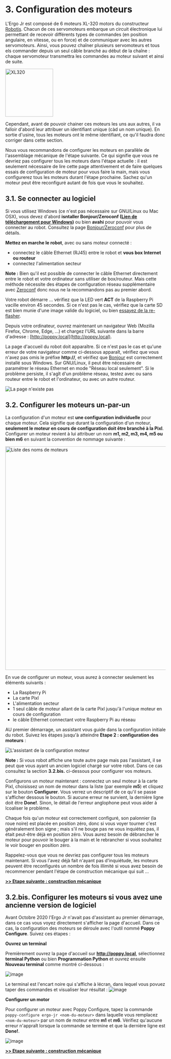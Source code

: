 # 3. Configuration des moteurs

L'Ergo Jr est composé de 6 moteurs XL-320 motors du constructeur [Robotis](http://www.robotis.us/dynamixel-xl-320/). Chacun de ces servomoteurs embarque un circuit électronique lui permettant de recevoir différents types de commandes (en position angulaire, en vitesse, ou en force) et de communiquer avec les autres servomoteurs. Ainsi, vous pouvez chaîner plusieurs servomoteurs et tous els commander depuis un seul câble branché au début de la chaîne : chaque servomoteur transmettra les commandes au moteur suivant et ainsi de suite.

<img src="img/assembly/xl_320.jpg" alt="XL320" height="150">

Cependant, avant de pouvoir chainer ces moteurs les uns aux autres, il va falloir d'abord leur attribuer un identifiant unique (càd un nom unique). En sortie d'usine, tous les moteurs ont le même identifiant, ce qu'il faudra donc corriger dans cette section.

Nous vous recommandons de configurer les moteurs en parallèle de l'assemblage mécanique de l'étape suivante. Ce qui signifie que vous ne devriez pas configurer tous les moteurs dans l'étape actuelle : il est seulement nécessaire de lire cette page attentivement et de faire quelques essais de configuration de moteur pour vous faire la main, mais vous configurerez tous les moteurs durant l'étape prochaine. Sachez qu'un moteur peut être reconfiguré autant de fois que vous le souhaitez.

## 3.1. Se connecter au logiciel

Si vous utilisez Windows (ce n'est pas nécessaire sur GNU/Linux ou Mac OSX), vous devez d'abord **isntaller Bonjour/Zeroconf ([Lien de téléchargement pour Windows](https://support.apple.com/kb/DL999))** ou bien **avahi** pour pouvoir vous connecter au robot.
Consultez la page [Bonjour/Zeroconf](../../installation/install-zeroconf.md) pour plus de détails.

**Mettez en marche le robot**, avec ou sans moteur connecté :

- connectez le câble Ethernet (RJ45) entre le robot et **vous box Internet ou routeur** 
- connectez l'alimentation secteur

**Note :** Bien qu'il est possible de connecter le câble Ethernet directement entre le robot et votre ordinateur sans utiliser de box/routeur. Mais cette méthode nécessite des étapes de configuration réseau supplémentaire avec [Zeroconf](../../installation/install-zeroconf.md) donc nous ne la recommandons pas au premier abord.

Votre robot démarre ... vérifiez que la LED vert **ACT** de la Raspberry Pi vacille environ 45 secondes. Si ce n'est pas le cas, vérifiez que la carte SD est bien munie d'une image valide du logiciel, ou bien [essayez de la re-flasher](../../installation/burn-an-image-file.md).

Depuis votre ordinateur, ouvrez maintenant un navigateur Web (Mozilla Firefox, Chrome, Edge, ...) et chargez l'URL suivante dans la barre d'adresse : [http://poppy.local](http://poppy.local).

La page d'accueil du robot doit apparaître. Si ce n'est pas le cas et qu'une erreur de votre navigateur comme ci-dessous apparaît, vérifiez que vous n'avez pas omis le préfixe **http://**, et vérifiez que [Bonjour](../../installation/install-zeroconf.md) est correctement installé sous Windows. Sur GNU/Linux, il peut être nécessaire de paramétrer le réseau Ethernet en mode "Réseau local seulement". Si le problème persiste, il s'agît d'un problème réseau, testez avec ou sans routeur entre le robot et l'ordinateur, ou avec un autre routeur.

![La page n'existe pas](img/IHM/webpage_not_available.jpg)

## 3.2. Configurer les moteurs un-par-un

La configuration d'un moteur est **une configuration individuelle** pour chaque moteur. Cela signifie que durant la configuration d'un moteur, **seulement le moteur en cours de configuration doit être branché à la Pixl**. Configurer un moteur revient à lui attribuer un nom **m1, m2, m3, m4, m5 ou bien m6** en suivant la convention de nommage suivante :

<img src="img/assembly/motors.png" alt="Liste des noms de moteurs" width="700">

En vue de configurer un moteur, vous aurez à connecter seulement les éléments suivants :
* La Raspberry Pi
* La carte Pixl
* L'alimentation secteur
* 1 seul câble de moteur allant de la carte Pixl jusqu'à l'unique moteur en cours de configuration
* le câble Ethernet connectant votre Raspberry Pi au réseau

AU premier démarrage, un assistant vous guide dans la configuration initiale du robot. Suivez les étapes jusqu'à atteindre **Etape 2 : configuration des moteurs** :

![L'assistant de la configuration moteur](img/IHM/motor_config_assistant.png)

**Note :** Si vous robot affiche une toute autre page mais pas l'assistant, il se peut que vous ayant un ancien logiciel chargé sur votre robot. Dans ce cas consultez la section **3.2.bis.** ci-dessous pour configurer vos moteurs.

Configurons un moteur maintenant : connectez un seul moteur à la carte Pixl, choisissez un nom de moteur dans la liste (par exemple **m5**) et cliquez sur le bouton **Configurer**. Vous verrez un descriptif de ce qu'il se passe s'afficher dessous le bouton. Si aucune erreur ne survient, la dernière ligne doit être **Done!**. Sinon, le détail de l'erreur anglophone peut vous aider à lcoaliser le problème. 

Chaque fois qu'un moteur est correctement configuré, son palonnier (la roue noire) est placée en position zéro, donc si vous voyer tourner c'est généralement bon signe ; mais s'il ne bouge pas ne vous inquiétez pas, il était peut-être déjà en position zéro. Vous aurez besoin de débrancher le moteur pour pouvoir le bouger à la main et le rebrancher si vous souhaitez le voir bouger en position zéro.

Rappelez-vous que vous ne devriez pas configurer tous les moteurs maintenant. Si vous l'avez déjà fait n'ayant pas d'inquiétude, les moteurs peuvent être reconfigurés un nombre de fois illimité si vous avez besoin de recommencer pendant l'étape de construction mécanique qui suit ...

[**>> Etape suivante : construction mécanique**](mechanical-construction.md)

## 3.2.bis. Configurer les moteurs si vous avez une ancienne version de logiciel

Avant Octobre 2020 l'Ergo Jr n'avait pas d'assistant au premier démarrage, dans ce cas vous voyez directement s'afficher la page d'accueil. Dans ce cas, la configuration  des moteurs se déroule avec l'outil nommé **Poppy Configure**. Suivez ces étapes :

**Ouvrez un terminal**

Premièrement ouvrez la page d'accueil sur **http://poppy.local**, sélectionnez **terminal Python** ou bien **Programmation Python** et ouvrez ensuite **Nouveau terminal** comme montré ci-dessous :

![image](../../img/jupyter/open-terminal.jpg)

Le terminal est l'encart noire qui s'affiche à lécran, dans lequel vous povuez taper des commandes et visualiser leur résultat :
![image](img/IHM/terminal_for_configuration.PNG)

**Configurer un motor**

Pour configurer un moteur avec Poppy Configure, tapez la commande `poppy-configure ergo-jr <nom-du-moteur>` dans laquelle vous remplacez `<nom-du-moteur>` par un nom de moteur entre **m1** et **m6**. Vérifiez qu'aucune erreur n'appraît lorsque la commande se termine et que la dernière ligne est **Done!**.

![image](img/IHM/poppy-configure-terminal-output.png)

[**>> Etape suivante : construction mécanique**](mechanical-construction.md)
